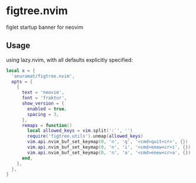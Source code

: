 # figtree.nvim

figlet startup banner for neovim

## Usage

using lazy.nvim, with all defaults explicitly specified:

```lua
local x = {
  'anuramat/figtree.nvim',
  opts = {
    {
      text = 'neovim',
      font = 'fraktur',
      show_version = {
        enabled = true,
        spacing = 3,
      },
      remaps = function()
        local allowed_keys = vim.split(':`', '')
        require('figtree.utils').unmap(allowed_keys)
        vim.api.nvim_buf_set_keymap(0, 'n', 'q', '<cmd>quit<cr>', {})
        vim.api.nvim_buf_set_keymap(0, 'n', 'i', '<cmd>enew<cr>i', {})
        vim.api.nvim_buf_set_keymap(0, 'n', 'a', '<cmd>enew<cr>a', {})
      end,
    },
  },
}
```
